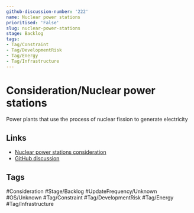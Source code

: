 ```yaml
---
github-discussion-number: '222'
name: Nuclear power stations
prioritised: 'False'
slug: nuclear-power-stations
stage: Backlog
tags:
- Tag/Constraint
- Tag/DevelopmentRisk
- Tag/Energy
- Tag/Infrastructure
---
```


# Consideration/Nuclear power stations

Power plants that use the process of nuclear fission to generate electricity

## Links

* [Nuclear power stations consideration](https://design.planning.data.gov.uk/planning-consideration/nuclear-power-stations)
* [GitHub discussion](https://github.com/digital-land/data-standards-backlog/discussions/222)

## Tags

#Consideration #Stage/Backlog #UpdateFrequency/Unknown #OS/Unknown #Tag/Constraint #Tag/DevelopmentRisk #Tag/Energy #Tag/Infrastructure